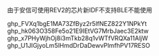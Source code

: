 由于安信可使用REV2的芯片新IDF不支持BLE不能使用

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
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
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
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
